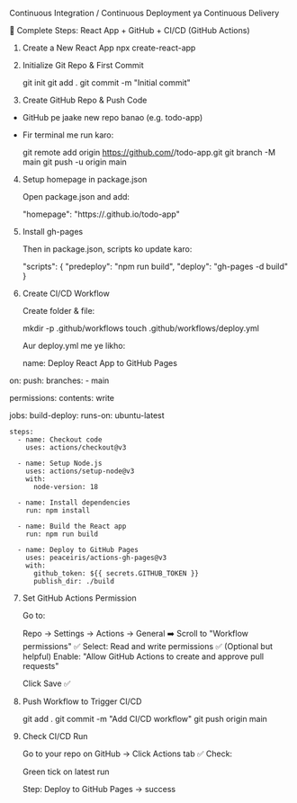 Continuous Integration / Continuous Deployment ya Continuous Delivery

🚀 Complete Steps: React App + GitHub + CI/CD (GitHub Actions)

1. Create a New React App
   npx create-react-app

2. Initialize Git Repo & First Commit

   git init
   git add .
   git commit -m "Initial commit"


3. Create GitHub Repo & Push Code


  - GitHub pe jaake new repo banao (e.g. todo-app)

  - Fir terminal me run karo:

    git remote add origin https://github.com/<your-username>/todo-app.git
    git branch -M main
    git push -u origin main


4. Setup homepage in package.json

   Open package.json and add:

   "homepage": "https://<your-username>.github.io/todo-app"


5. Install gh-pages

   Then in package.json, scripts ko update karo:

   "scripts": {
  "predeploy": "npm run build",
  "deploy": "gh-pages -d build"
   }

6. Create CI/CD Workflow

   Create folder & file:

   mkdir -p .github/workflows
   touch .github/workflows/deploy.yml

   Aur deploy.yml me ye likho:

   name: Deploy React App to GitHub Pages

on:
  push:
    branches:
      - main

permissions:
  contents: write

jobs:
  build-deploy:
    runs-on: ubuntu-latest

    steps:
      - name: Checkout code
        uses: actions/checkout@v3

      - name: Setup Node.js
        uses: actions/setup-node@v3
        with:
          node-version: 18

      - name: Install dependencies
        run: npm install

      - name: Build the React app
        run: npm run build

      - name: Deploy to GitHub Pages
        uses: peaceiris/actions-gh-pages@v3
        with:
          github_token: ${{ secrets.GITHUB_TOKEN }}
          publish_dir: ./build

7. Set GitHub Actions Permission
   
   Go to:

   Repo → Settings → Actions → General
   ➡️ Scroll to "Workflow permissions"
   ✅ Select: Read and write permissions
   ✅ (Optional but helpful) Enable: "Allow GitHub Actions to create and approve pull requests"

   Click Save ✅

8. Push Workflow to Trigger CI/CD

   git add .
   git commit -m "Add CI/CD workflow"
   git push origin main

9. Check CI/CD Run

   Go to your repo on GitHub → Click Actions tab
   ✅ Check:

   Green tick on latest run

   Step: Deploy to GitHub Pages → success

